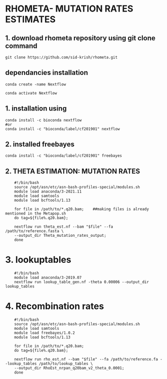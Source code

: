 #    RHOMETA- MUTATION RATES ESTIMATES    

## 1. download rhometa repository using git clone command

    git clone https://github.com/sid-krish/rhometa.git

##    dependancies installation

    conda create -name Nextflow

    conda activate Nextflow

## 1. installation using

    conda install -c bioconda nextflow
    #or 
    conda install -c "bioconda/label/cf201901" nextflow 


## 2. installed freebayes

    conda install -c "bioconda/label/cf201901" freebayes


## 2.  THETA ESTIMATION: MUTATION RATES 

        #!/bin/bash
        source /opt/asn/etc/asn-bash-profiles-special/modules.sh
        module load anaconda/3-2021.11
        module load samtools
        module load bcftools/1.13

        for file in /path/to/*.q20.bam;    ##making files is already mentioned in the Metapop.sh
        do tag=${file%.q20.bam};

        nextflow run theta_est.nf --bam "$file" --fa /path/to/reference.fasta \
        --output_dir Theta_mutation_rates_output;
        done

# 3.  lookuptables

        #!/bin/bash
        module load anaconda/3-2019.07
        nextflow run lookup_table_gen.nf -theta 0.00006 --output_dir lookup_tables




# 4.  Recombination rates

        #!/bin/bash
        source /opt/asn/etc/asn-bash-profiles-special/modules.sh
        module load samtools
        module load freebayes/1.0.2
        module load bcftools/1.13

        for file in /path/to/*.q20.bam;
        do tag=${file%.q20.bam};

        nextflow run rho_est.nf --bam "$file" --fa /path/to/reference.fa --lookup_tables /path/to/lookup_tables \
        --output_dir RhoEst_nrpan_q20bam_v2_theta_0.0001; 
        done
